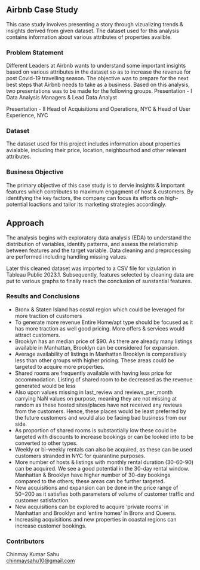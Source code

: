 ## Airbnb Case Study

This case study involves presenting a story through vizualizing trends & insights derived from given dataset. The dataset used for this analysis contains information about various attributes of properties availble.

### Problem Statement
Different Leaders at Airbnb wants to understand some important insights based on various attributes in the dataset so as to increase the revenue for post Covid-19 travelling season.
The objective was to prepare for the next best steps that Airbnb needs to take as a business. Based on this analysis, two presentations was to be made for the following groups.
Presentation - I
Data Analysis Managers & Lead Data Analyst

Presentation - II
Head of Acquisitions and Operations, NYC & Head of User Experience, NYC

### Dataset
The dataset used for this project includes information about properties avialable, including their price, location, neighbourhod and other relevant attributes.

### Business Objective
The primary objective of this case study is to dervie insights & important features which contributes to maximum engagment of host & customers. By identifying the key factors, the company can focus its efforts on high-potential loactions and tailor its marketing strategies accordingly.

## Approach
The analysis begins with exploratory data analysis (EDA) to understand the distribution of variables, identify patterns, and assess the relationship between features and the target variable. Data cleaning and preprocessing are performed including handling missing values.

Later this cleaned dataset was imported to a CSV file for vizulation in Tableau Public 2023.1. Subsequently, features selected by cleaning data are put to various graphs to finally reach the conclusion of sunstantial features.

### Results and Conclusions

- Bronx & Staten Island has costal region which could be leveraged for more traction of customers
- To generate more revenue Entire Home/apt type should be focused as it has more traction as well good pricing. More offers & services would attract customers.
- Brooklyn has an median price of $90.  As there are already many listings available in Manhattan, Brooklyn can be considered for expansion.
- Average availability of listings in Manhattan Brooklyn is comparatively less than other groups with higher pricing. These areas could be targeted to acquire more properties.
- Shared rooms are frequently available with having less price for accommodation. Listing of shared room to be decreased as the revenue generated would be less
- Also upon values missing in last_review and reviews_per_month carrying NaN values on purpose, meaning they are not missing at random as these hosted sites/places have not received any reviews from the customers. Hence, these places would be least preferred by the future customers and would also be facing bad business from our side.
- As proportion of shared rooms is substantially low these could be targeted with discounts to increase bookings or can be looked into to be converted to other types.
- Weekly or bi-weekly rentals can also be acquired, as these can be used customers stranded in NYC for quarantine purposes.
- More number of hosts & listings with monthly rental duration (30-60-90) can be acquired. We see a good potential in the 30-day rental window. Manhattan & Brooklyn have higher number of 30-day bookings compared to the others; these areas can be further targeted.
- New acquisitions and expansion can be done in the price range of $50 -$200 as it satisfies both parameters of volume of customer traffic and customer satisfaction.
- New acquisitions can be explored to acquire ‘private rooms’ in Manhattan and Brooklyn and ‘entire homes’ in Bronx and Queens.
- Increasing acquisitions and new properties in coastal regions can increase customer bookings.

### Contributors<br>
Chinmay Kumar Sahu<br>
chinmaysahu10@gmail.com
